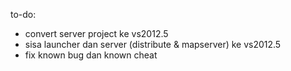 to-do:
- convert server project ke vs2012.5
- sisa launcher dan server (distribute & mapserver) ke vs2012.5
- fix known bug dan known cheat
